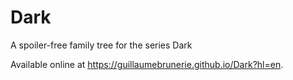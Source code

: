 # Dark
A spoiler-free family tree for the series Dark

Available online at https://guillaumebrunerie.github.io/Dark?hl=en.
